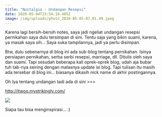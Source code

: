 ```yaml
---
title: "Nostalgia : Undangan Resepsi"
date: 2020-05-04T23:54:19.485Z
image: /img/uploads/photo_2020-05-05-07.01.49.jpeg
---
```

Karena lagi bersih-bersih notes, saya jadi ngeliat undangan resepsi pernikahan saya dulu tersimpan di sini. Tentu saja yang bikin suami, karena, ya masak saya sih... Saya suka tampilannya, jadi ya perlu disimpan. 

Btw, dulu sebenarnya di blog ini ada sub-blog tentang pernikahan. Isinya persiapan pernikahan, serba serbi resepsi, marriage, dll. Ditulis oleh saya dan suami. Tapi sesudah beberapa kali oprek-oprek blog, udah aja bubar tuh tab-nya seiring dengan malasnya update isi blog. Tapi tulisan itu masih ada tersebar di blog ini... biasanya dikasih nick name di akhir postingannya. 

Oh Iya tentang undangan tadi ada di sini >>>

http://itwoo.mystrikingly.com/ 

![](/img/uploads/photo_2020-05-05-07.01.49.jpeg)

Siapa tau bisa menginspirasi... :)